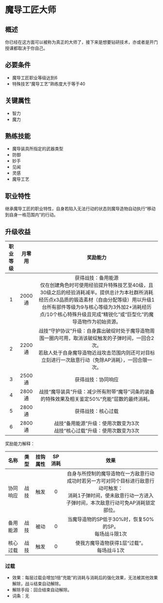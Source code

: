 # 魔导工匠大师

## 概述

你已经在这方面可以被称为真正的大师了，接下来是想要钻研技术，亦或者是开门授课都取决于你自己。

## 必要条件

* 魔导工匠职业等级达到6
* 特殊技艺“魔导工艺”熟练度大于等于40

## 关键属性

* 智力
* 魔力

## 熟练技能

* 魔导装具所指定的武器类型
* 防御
* 妙手
* 见闻
* 灵感
* 魔导工艺
  
## 职业特性

继承魔导工匠的职业特性，自身若陷入无法行动的状态则魔导造物自动执行“移动到自身一格范围内”的行动。

## 升级收益

职业等级|月零用|奖励能力
:--:|:--:|:--:
1|2000通|获得战技：备用能源<br>仅在创建角色时可使用经验提升特殊技艺至40级，且30级之后的经验消耗减半。提供总计为本社群所消耗经历点x3品质的锻造素材（自由分配等级）用以升级1台所有部件等级为9与核心等级为3外加2+消耗经历点/10个核心特殊升级且完成“精锐化”或“巨型化”的魔导造物作为初始资源。
2|2200通|战技“守护协议”升级：自身露出破绽时处于魔导造物周围一圈内可用，取消该破绽触发的子弹时间，一回合2次。<br>若敌人处于自身魔导造物近战攻击范围内则还可对目标立刻进行一次敌意行动（免除AP消耗），一回合限一次。
3|2500通|获得战技：协同响应
4|2800通|战技“魔导装具”升级：减少所有附带“魔导”词条的装备的特殊效果及相关鉴定50%“充能”层数的最终消耗。
5|2800通|获得战技：核心过载
6|2800通|战技“备用能源”升级：使用次数变为3次<br>战技“核心过载”升级：使用次数变为3次

奖励能力解释：

名称|类型|挂钩属性|SP消耗|效果
:--:|:--:|:--:|:--:|:--:
协同响应|战技|触发|0|自身与所控制的魔导造物在一方敌意行动成功时若另一方可对同个目标进行敌意行动可触发：<br>消耗1子弹时间，使未敌意行动一方进入子弹时间，本次敌意行动可免AP消耗锁定部位。
备用能源|战技|被动|0|当魔导造物的SP低于30%时，恢复50%的SP。<br>每场战斗限1次
核心过载|战技|触发|0|使我方魔导造物获得1层“过载”。<br>每场战斗1次

### <h id="过载">过载</h>

* 效果：每层过载会增加1倍“充能”的消耗与消耗后的强化效果，无法被其他效果解除，战斗结束自动解除。
* 解除手段：回合结束自动解除。
* 词条：无
